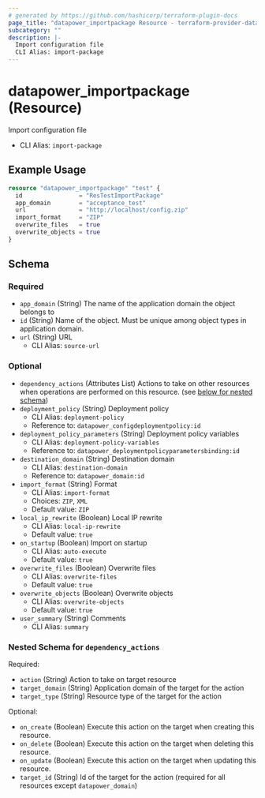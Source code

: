 ```yaml
---
# generated by https://github.com/hashicorp/terraform-plugin-docs
page_title: "datapower_importpackage Resource - terraform-provider-datapower"
subcategory: ""
description: |-
  Import configuration file
  CLI Alias: import-package
---
```


# datapower_importpackage (Resource)

Import configuration file
  - CLI Alias: `import-package`

## Example Usage

```terraform
resource "datapower_importpackage" "test" {
  id                = "ResTestImportPackage"
  app_domain        = "acceptance_test"
  url               = "http://localhost/config.zip"
  import_format     = "ZIP"
  overwrite_files   = true
  overwrite_objects = true
}
```

<!-- schema generated by tfplugindocs -->
## Schema

### Required

- `app_domain` (String) The name of the application domain the object belongs to
- `id` (String) Name of the object. Must be unique among object types in application domain.
- `url` (String) URL
  - CLI Alias: `source-url`

### Optional

- `dependency_actions` (Attributes List) Actions to take on other resources when operations are performed on this resource. (see [below for nested schema](#nestedatt--dependency_actions))
- `deployment_policy` (String) Deployment policy
  - CLI Alias: `deployment-policy`
  - Reference to: `datapower_configdeploymentpolicy:id`
- `deployment_policy_parameters` (String) Deployment policy variables
  - CLI Alias: `deployment-policy-variables`
  - Reference to: `datapower_deploymentpolicyparametersbinding:id`
- `destination_domain` (String) Destination domain
  - CLI Alias: `destination-domain`
  - Reference to: `datapower_domain:id`
- `import_format` (String) Format
  - CLI Alias: `import-format`
  - Choices: `ZIP`, `XML`
  - Default value: `ZIP`
- `local_ip_rewrite` (Boolean) Local IP rewrite
  - CLI Alias: `local-ip-rewrite`
  - Default value: `true`
- `on_startup` (Boolean) Import on startup
  - CLI Alias: `auto-execute`
  - Default value: `true`
- `overwrite_files` (Boolean) Overwrite files
  - CLI Alias: `overwrite-files`
  - Default value: `true`
- `overwrite_objects` (Boolean) Overwrite objects
  - CLI Alias: `overwrite-objects`
  - Default value: `true`
- `user_summary` (String) Comments
  - CLI Alias: `summary`

<a id="nestedatt--dependency_actions"></a>
### Nested Schema for `dependency_actions`

Required:

- `action` (String) Action to take on target resource
- `target_domain` (String) Application domain of the target for the action
- `target_type` (String) Resource type of the target for the action

Optional:

- `on_create` (Boolean) Execute this action on the target when creating this resource.
- `on_delete` (Boolean) Execute this action on the target when deleting this resource.
- `on_update` (Boolean) Execute this action on the target when updating this resource.
- `target_id` (String) Id of the target for the action (required for all resources except `datapower_domain`)
